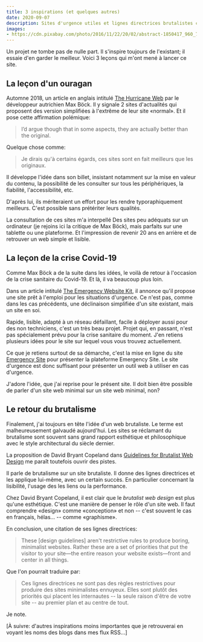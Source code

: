 ```yaml
---
title: 3 inspirations (et quelques autres)
date: 2020-09-07
description: Sites d'urgence utiles et lignes directrices brutalistes comme inspirations pour ce site.
images:
- https://cdn.pixabay.com/photo/2016/11/22/20/02/abstract-1850417_960_720.jpg
--- 
```


Un projet ne tombe pas de nulle part.
Il s'inspire toujours de l'existant; il essaie d'en garder le meilleur.
Voici 3 leçons qui m'ont mené à lancer ce site.

## La leçon d'un ouragan

Automne 2018, un article en anglais intitulé [The Hurricane Web](https://mxb.dev/blog/hurricane-web/) par le développeur autrichien Max Böck.
Il y signale 2 sites d'actualités qui proposent des version simplifiées à l'extrême de leur site «normal».
Et il pose cette affirmation polémique:

> I’d argue though that in some aspects, they are actually better than the original. 

Quelque chose comme:

> Je dirais qu'à certains égards, ces sites sont en fait meilleurs que les originaux.

Il développe l'idée dans son billet, insistant notamment sur la mise en valeur du contenu, la possibilité de les consulter sur tous les périphériques, la fiabilité, l'accessibilité, etc.

D'après lui, ils mériteraient un effort pour les rendre typoraphiquement meilleurs.
C'est possible sans prétériter leurs qualités.

La consultation de ces sites m'a interpellé
Des sites peu adéquats sur un ordinateur (je rejoins ici la critique de Max Böck), mais parfaits sur une tablette ou une plateforme.
Et l'impression de revenir 20 ans en arrière et de retrouver un web simple et lisible.

## La leçon de la crise Covid-19

Comme Max Böck a de la suite dans les idées, le voilà de retour à l'occasion de la crise sanitaire du Covid-19.
Et là, il va beaucoup plus loin.

Dans un article intitulé [The Emergency Website Kit](https://mxb.dev/blog/emergency-website-kit/), il annonce qu'il propose une site prêt à l'emploi pour les situations d'urgence.
Ce n'est pas, comme dans les cas précédents, une déclinaison simplifiée d'un site existant, mais un site en soi.

Rapide, lisible, adapté à un réseau défaillant, facile à déployer aussi pour des non techniciens, c'est un très beau projet.
Projet qui, en passant, n'est pas spécialement prévu pour la crise sanitaire du moment.
J'en retiens plusieurs idées pour le site sur lequel vous vous trouvez actuellement.

Ce que je retiens surtout de sa démarche, c'est la mise en ligne du site [Emergency Site](https://emergency-site.dev/) pour présenter la plateforme Emergency Site.
Le site d'urgence est donc suffisant pour présenter un outil web à utiliser en cas d'urgence.

J'adore l'idée, que j'ai reprise pour le présent site.
Il doit bien être possible de parler d'un site web minimal sur un site web minimal, non?

## Le retour du brutalisme

Finalement, j'ai toujours en tête l'idée d'un web brutaliste.
Le terme est malheureusement galvaudé aujourd'hui.
Les sites se réclamant du brutalisme sont souvent sans grand rapport esthétique et philosophique avec le style architectural du siècle dernier.

La proposition de David Bryant Copeland dans [Guidelines for Brutalist Web Design](https://brutalist-web.design/) me paraît toutefois ouvrir des pistes.

Il parle de brutalisme sur un site brutaliste.
Il donne des lignes directrices et les applique lui-même, avec un certain succès.
En particulier concernant la lisibilité, l'usage des les liens ou la performance.

Chez David Bryant Copeland, il est clair que le *brutalist web design* est plus qu'une esthétique.
C'est une manière de penser le rôle d'un site web.
Il faut comprendre «design» comme «conception» et non -- c'est souvent le cas en français, hélas... -- comme «graphisme».

En conclusion, une citation de ses lignes directrices:

> These [design guidelines] aren't restrictive rules to produce boring, minimalist websites. Rather these are a set of priorities that put the visitor to your site—the entire reason your website exists—front and center in all things. 

Que l'on pourrait traduire par:

> Ces lignes directrices ne sont pas des règles restrictives pour produire des sites minimalistes ennuyeux. Elles sont plutôt des priorités qui placent les internautes -- la seule raison d'être de votre site -- au premier plan et au centre de tout.

Je note.

[À suivre: d'autres inspirations moins importantes que je retrouverai en voyant les noms des blogs dans mes flux RSS...]